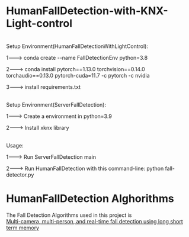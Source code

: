 # HumanFallDetection-with-KNX-Light-control

<br>Setup Environment(HumanFallDetectionWithLightControl):</br>

1---> conda create --name FallDetectionEnv python=3.8

2---> conda install pytorch==1.13.0 torchvision==0.14.0 torchaudio==0.13.0 pytorch-cuda=11.7 -c pytorch -c nvidia

3---> install requirements.txt

<br>Setup Environment(ServerFallDetection):</br>

1---> Create a environment in python=3.9

2---> Install xknx library

<br>Usage:</br>

1---> Run ServerFallDetection main

2---> Run HumanFallDetection with this command-line:
	python fall-detector.py


# HumanFallDetection Alghorithms
The Fall Detection Algorithms used in this project is <br>[Multi-camera, multi-person, and real-time fall detection using long short term memory](https://doi.org/10.1117/12.2580700)</br>
